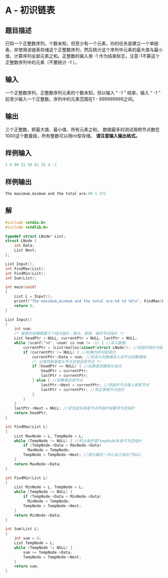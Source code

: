 # A - 初识链表



## 题目描述

已知一个正整数序列，个数未知，但至少有一个元素，你的任务是建立一个单链表，并使用该链表存储这个正整数序列，然后统计这个序列中元素的最大值与最小值，计算序列全部元素之和。正整数的输入用 -1 作为结束标志，注意-1不算这个正整数序列中的元素（不要统计 -1 ）。



## 输入

一个正整数序列，正整数序列元素的个数未知，但以输入 “ -1 ” 结束，输入 “ -1 ” 前至少输入一个正整数。序列中的元素范围在1 - 999999999之间。



## 输出

三个正整数，即最大值、最小值、所有元素之和。
数据最多的测试用例节点数在1000这个数量级，所有整数可以用int型存储。
**请注意输入输出格式。**



## 样例输入

```C
1 4 99 21 50 61 32 4 -1
```



## 样例输出

```C
The maximum,minmum and the total are:99 1 272
```



## 解

```C
#include <stdio.h>
#include <stdlib.h>

typedef struct LNode* List;
struct LNode {
    int Data;
    List Next;
};

List Input();
int FindMax(List);
int FindMin(List);
int Sum(List);

int main(void)
{
    List L = Input();
    printf("The maximum,minmum and the total are:%d %d %d\n", FindMax(L), FindMin(L), Sum(L));
    return 0;
}

List Input()
{
    int num;
    /* 链表的创建需要三个结点指针：表头、表尾、临时节点指针 */
    List headPtr = NULL, currentPtr = NULL, lastPtr = NULL;
    while (scanf("%d", &num) && num != -1) { //读入数据
        currentPtr = (List)malloc(sizeof(struct LNode)); //给临时指针分配节点
        if (currentPtr != NULL) { //如果内存分配成功
            currentPtr->Data = num; //将读入的数据存入该节点的数据域
            /* 分类判断是表头节点还是后续节点 */
            if (headPtr == NULL) { //如果是创建表头结点
                headPtr = currentPtr;
                lastPtr = currentPtr;
            } else { //如果是后续节点
                lastPtr->Next = currentPtr; //讲临时节点接上表尾节点
                lastPtr = currentPtr; //修正表尾节点指针
            }
        }
    }
    lastPtr->Next = NULL; //安全起见表尾节点的指针域要求为空指针
    return headPtr;
}

int FindMax(List L)
{
    List MaxNode = L, TempNode = L;
    while (TempNode != NULL) { //终止条件是TempNode本身不为空指针
        if (TempNode->Data > MaxNode->Data)
          MaxNode = TempNode;
        TempNode = TempNode->Next; //因为最后一次让自己指向了NULL
    }
    return MaxNode->Data;
}

int FindMin(List L)
{
    List MinNode = L, TempNode = L;
    while (TempNode != NULL) {
        if (TempNode->Data < MinNode->Data)
          MinNode = TempNode;
        TempNode = TempNode->Next;
    }
    return MinNode->Data;
}

int Sum(List L)
{
    int sum = 0;
    List TempNode = L;
    while (TempNode != NULL) {
        sum += TempNode->Data;
        TempNode = TempNode->Next;
    }
    return sum;
}
```

